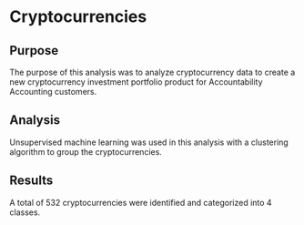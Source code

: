 # Cryptocurrencies

## Purpose
The purpose of this analysis was to analyze cryptocurrency data to create a new cryptocurrency investment portfolio product for Accountability Accounting customers.

## Analysis
Unsupervised machine learning was used in this analysis with a clustering algorithm to group the cryptocurrencies. 

## Results
A total of 532 cryptocurrencies were identified and categorized into 4 classes.
